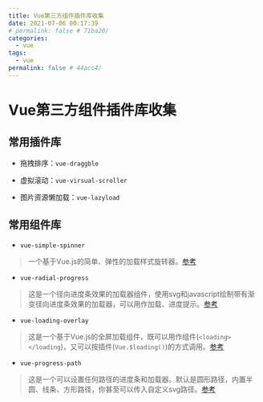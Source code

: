 ```yaml
---
title: Vue第三方组件插件库收集
date: 2021-07-06 00:17:39
# permalink: false # 71ba20/
categories: 
  - vue
tags: 
  - vue
permalink: false # 44acc4/
---
```

# Vue第三方组件插件库收集


## 常用插件库

- 拖拽排序：`vue-draggble`


- 虚拟滚动：`vue-virsual-scroller`


- 图片资源懒加载：`vue-lazyload`



## 常用组件库

- `vue-simple-spinner`
> 一个基于Vue.js的简单、弹性的加载样式旋转器。[参考](https://madewith.cn/28)

- `vue-radial-progress`
> 这是一个径向进度条效果的加载器组件，使用svg和javascript绘制带有渐变径向进度条效果的加载器，可以用作加载、进度提示。[参考](https://madewith.cn/27)

- `vue-loading-overlay`
> 这是一个基于Vue.js的全屏加载组件，既可以用作组件(`<loading></loading`)，又可以按插件(`Vue.$loading()`)的方式调用。[参考](https://madewith.cn/34)

- `vue-progress-path`
> 这是一个可以设置任何路径的进度条和加载器。默认是圆形路径，内置半圆、线条、方形路径，你甚至可以传入自定义svg路径。[参考](https://madewith.cn/30)
